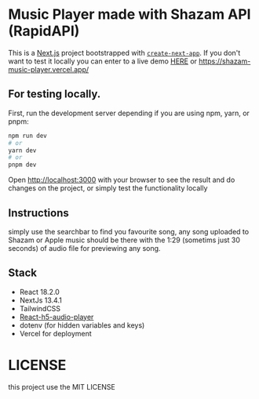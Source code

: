 # Music Player made with Shazam API (RapidAPI)
This is a [Next.js](https://nextjs.org/) project bootstrapped with [`create-next-app`](https://github.com/vercel/next.js/tree/canary/packages/create-next-app).
If you don't want to test it locally you can enter to a live demo [HERE](https://shazam-music-player.vercel.app/) or https://shazam-music-player.vercel.app/

## For testing locally.

First, run the development server depending if you are using npm, yarn, or pnpm:

```bash
npm run dev
# or
yarn dev
# or
pnpm dev
```

Open [http://localhost:3000](http://localhost:3000) with your browser to see the result and do changes on the project, or simply test the functionality locally

## Instructions

simply use the searchbar to find you favourite song, any song uploaded to Shazam or Apple music should be there with the 1:29 (sometims just 30 seconds) of audio file for previewing any song.

## Stack

- React 18.2.0
- NextJs 13.4.1
- TailwindCSS
- [React-h5-audio-player](https://github.com/lhz516/react-h5-audio-player)
- dotenv (for hidden variables and keys)
- Vercel for deployment

# LICENSE

this project use the MIT LICENSE